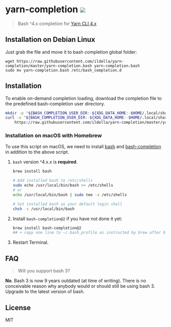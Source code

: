 # yarn-completion ![](https://github.com/dsifford/yarn-completion/workflows/build/badge.svg)

> Bash ^4.x completion for [Yarn CLI 4.x](https://yarnpkg.com/cli)

## Installation on Debian Linux

Just grab the file and move it to bash completion global folder:

```shell
wget https://raw.githubusercontent.com/ildella/yarn-completion/master/yarn-completion.bash yarn-completion.bash
sudo mv yarn-completion.bash /etc/bash_completion.d
```

## Installation

To enable on-demand completion loading, download the completion file to the predefined bash-completion user directory.

```sh
mkdir -p "${BASH_COMPLETION_USER_DIR:-${XDG_DATA_HOME:-$HOME/.local/share}/bash-completion}/completions/"
curl -o "${BASH_COMPLETION_USER_DIR:-${XDG_DATA_HOME:-$HOME/.local/share}/bash-completion}/completions/yarn" \
	https://raw.githubusercontent.com/ildella/yarn-completion/master/yarn-completion.bash
```

### Installation on macOS with Homebrew

To use this script on macOS, we need to install [bash](https://www.gnu.org/software/bash/) and [bash-completion](https://github.com/scop/bash-completion) in addition to the above script.

1.  `bash` version ^4.x.x is **required**.

    ```bash
    brew install bash

    # Add installed bash to /etc/shells
    sudo echo /usr/local/bin/bash >> /etc/shells
	# or
	echo /usr/local/bin/bash | sudo tee -a /etc/shells

    # Set installed bash as your default login shell
    chsh -s /usr/local/bin/bash
    ```

2.  Install `bash-completion@2` if you have not done it yet:

    ```bash
    brew install bash-completion@2
    ## + copy one line to ~/.bash_profile as instructed by brew after bash-completion setup
    ```

3.  Restart Terminal.

## FAQ

> Will you support bash 3?

**No**. Bash 3 is now 9 years outdated (at time of writing). There is no conceivable reason why anybody would or should still be using bash 3. Upgrade to the latest version of bash.

## License

MIT
